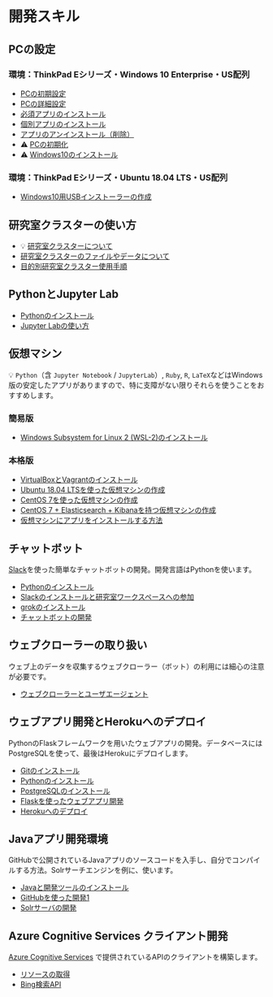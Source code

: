 # 開発スキル

## PCの設定

### 環境：ThinkPad Eシリーズ・Windows 10 Enterprise・US配列

* [PCの初期設定](pc-initial-setup.md)
* [PCの詳細設定](pc-advanced-settings.md)
* [必須アプリのインストール](pc-essential-apps.md)
* [個別アプリのインストール](pc-advanced-apps.md)
* [アプリのアンインストール（削除）](pc-uninstall.md)
* :warning: [PCの初期化](pc-reset.md)
* :warning: [Windows10のインストール](pc-win10.md)

### 環境：ThinkPad Eシリーズ・Ubuntu 18.04 LTS・US配列

* [Windows10用USBインストーラーの作成](pc-win10-installer-on-ubuntu.md)


## 研究室クラスターの使い方

- :bulb: [研究室クラスターについて](k8s/README.md)
- [研究室クラスターのファイルやデータについて](k8s/README-data.md)
- [目的別研究室クラスター使用手順](k8s/README-index.md)

## PythonとJupyter Lab

* [Pythonのインストール](pc-python.md)
* [Jupyter Labの使い方](pc-jupyterlab.md)

## 仮想マシン

:bulb: `Python`（含 `Jupyter Notebook` / `JupyterLab`）, `Ruby`, `R`, `LaTeX`などはWindows版の安定したアプリがありますので、特に支障がない限りそれらを使うことをおすすめします。

### 簡易版

* [Windows Subsystem for Linux 2 (WSL-2)のインストール](pc-wsl-2.md)

### 本格版

* [VirtualBoxとVagrantのインストール](pc-virtualbox-vagrant.md)
* [Ubuntu 18.04 LTSを使った仮想マシンの作成](vm-ubuntu1804.md)
* [CentOS 7を使った仮想マシンの作成](vm-centos7.md)
* [CentOS 7 + Elasticsearch + Kibanaを持つ仮想マシンの作成](vm-centos7-ek.md)
* [仮想マシンにアプリをインストールする方法](vm-install-apps.md)


## チャットボット

[Slack](https://www.slack.com/)を使った簡単なチャットボットの開発。開発言語はPythonを使います。

- [Pythonのインストール](pc-python.md)
- [Slackのインストールと研究室ワークスペースへの参加](pc-slack.md)
- [grokのインストール](pc-ngrok.md)
- [チャットボットの開発](chatbot-slack-1.md)

## ウェブクローラーの取り扱い

ウェブ上のデータを収集するウェブクローラー（ボット）の利用には細心の注意が必要です。

- [ウェブクローラーとユーザエージェント](web-crawler.md)

## ウェブアプリ開発とHerokuへのデプロイ

PythonのFlaskフレームワークを用いたウェブアプリの開発。データベースにはPostgreSQLを使って、最後はHerokuにデプロイします。

- [Gitのインストール](pc-git.md)
- [Pythonのインストール](pc-python.md)
- [PostgreSQLのインストール](pc-postgresql.md)
- [Flaskを使ったウェブアプリ開発](webapp-flask.md)
- [Herokuへのデプロイ](pc-heroku.md)

## Javaアプリ開発環境

GitHubで公開されているJavaアプリのソースコードを入手し、自分でコンパイルする方法。Solrサーチエンジンを例に、使います。

- [Javaと開発ツールのインストール](pc-java.md)
- [GitHubを使った開発1](github-1.md)
- [Solrサーバの開発](solr-server.md)

## Azure Cognitive Services クライアント開発

[Azure Cognitive Services](https://azure.microsoft.com/ja-jp/services/cognitive-services/)
で提供されているAPIのクライアントを構築します。

- [リソースの取得](acs-resource.md)
- [Bing検索API](acs-bingwebsearch.md)
